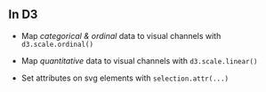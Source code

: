 ##  In D3

* Map *categorical & ordinal* data to visual channels with
```d3.scale.ordinal()```

* Map *quantitative* data to visual channels with
```d3.scale.linear()```

* Set attributes on svg elements with
```selection.attr(...)```
